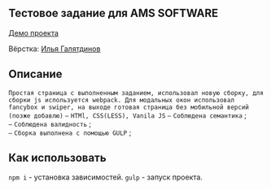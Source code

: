 ## Тестовое задание для AMS SOFTWARE

[Демо проекта](https://nivaiz.github.io/AMS.SOFTWARE/build/index.html)

Вёрстка: [Илья Галятдинов](https://github.com/NivaiZ/)

## Описание

`Простая страница с выполненным заданием, использовал новую сборку, для сборки js используется webpack. Для модальных окон использовал fancybox и swiper, на выходе готовая страница без мобильной версий (позже добавлю)`
`—` `HTMl, CSS(LESS), Vanila JS`
`—` `Соблюдена семантика` ;<br>
`—` `Соблюдена валидность` ;<br>
`—` `Сборка выполнена с помощью GULP` ;<br>

## Как использовать

`npm i` - установка зависимостей.
`gulp` - запуск проекта.
